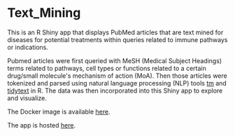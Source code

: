 # Text_Mining
This is an R Shiny app that displays PubMed articles that are text mined for diseases for potential treatments within queries related to immune pathways or indications. 

Pubmed articles were first queried with MeSH (Medical Subject Headings) terms related to pathways, cell types or functions related to a certain drug/small molecule's mechanism of action (MoA). Then those articles were tokenized and parsed using natural language processing (NLP) tools [tm](https://tm.r-forge.r-project.org/) and [tidytext](https://github.com/juliasilge/tidytext) in R. The data was then incorporated into this Shiny app to explore and visualize.

The Docker image is available [here](https://hub.docker.com/repository/docker/dwill023/tm-app).

The app is hosted [here](https://willdesi.shinyapps.io/Text_Mining/).
